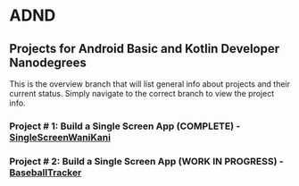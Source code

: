 # ADND
## Projects for Android Basic and Kotlin Developer Nanodegrees
This is the overview branch that will list general info about projects and their current status.  Simply navigate to the correct branch to view the project info.


### Project # 1: Build a Single Screen App (COMPLETE) - [SingleScreenWaniKani](https://github.com/gferiancek/ADND/tree/SingleScreenWaniKani_Master)

### Project # 2: Build a Single Screen App (WORK IN PROGRESS) - [BaseballTracker](https://github.com/gferiancek/ADND/tree/BaseballTracker_Master)

